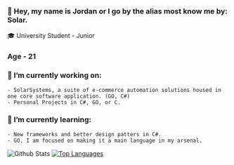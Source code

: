 ### 👋 Hey, my name is Jordan or I go by the alias most know me by: Solar.

🎓 University Student - Junior

### Age - 21

### 🔭 I’m currently working on:
    - SolarSystems, a suite of e-commerce automation solutions housed in one core software application. (GO, C#)
    - Personal Projects in C#, GO, or C.

### 🌱 I’m currently learning:
    - New frameworks and better design patters in C#.
    - GO, I am focused on making it a main language in my arsenal. 
    
![Github Stats](https://github-readme-stats.vercel.app/api?username=i7solar&count_private=true&theme=dracula)
[![Top Languages](https://github-readme-stats.vercel.app/api/top-langs/?username=i7solar&theme=dracula)](https://github.com/anuraghazra/github-readme-stats)


